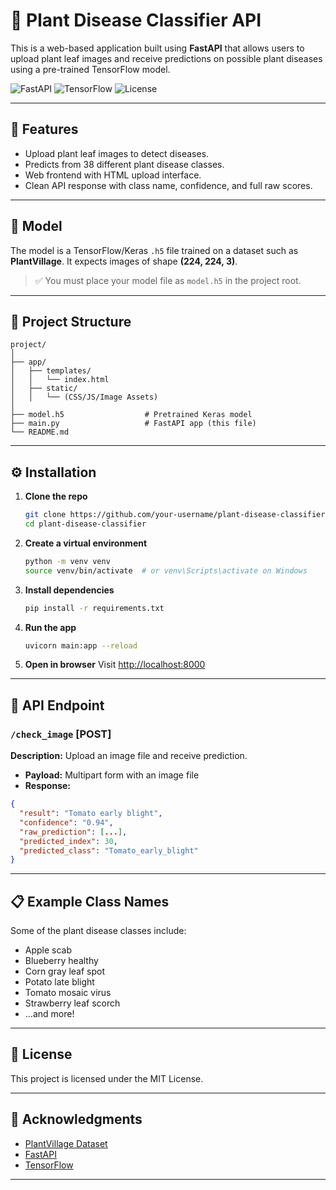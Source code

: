 
# 🌿 Plant Disease Classifier API

This is a web-based application built using **FastAPI** that allows users to upload plant leaf images and receive predictions on possible plant diseases using a pre-trained TensorFlow model.

![FastAPI](https://img.shields.io/badge/Built%20With-FastAPI-009688?style=flat-square&logo=fastapi)
![TensorFlow](https://img.shields.io/badge/Powered%20By-TensorFlow-FF6F00?style=flat-square&logo=tensorflow)
![License](https://img.shields.io/badge/license-MIT-green.svg)

---

## 🚀 Features

- Upload plant leaf images to detect diseases.
- Predicts from 38 different plant disease classes.
- Web frontend with HTML upload interface.
- Clean API response with class name, confidence, and full raw scores.

---

## 🧠 Model

The model is a TensorFlow/Keras `.h5` file trained on a dataset such as **PlantVillage**. It expects images of shape **(224, 224, 3)**.

> ✅ You must place your model file as `model.h5` in the project root.

---

## 📂 Project Structure

```
project/
│
├── app/
│   ├── templates/
│   │   └── index.html
│   ├── static/
│   │   └── (CSS/JS/Image Assets)
│
├── model.h5                  # Pretrained Keras model
├── main.py                   # FastAPI app (this file)
└── README.md
```

---

## ⚙️ Installation

1. **Clone the repo**
   ```bash
   git clone https://github.com/your-username/plant-disease-classifier.git
   cd plant-disease-classifier
   ```

2. **Create a virtual environment**
   ```bash
   python -m venv venv
   source venv/bin/activate  # or venv\Scripts\activate on Windows
   ```

3. **Install dependencies**
   ```bash
   pip install -r requirements.txt
   ```

4. **Run the app**
   ```bash
   uvicorn main:app --reload
   ```

5. **Open in browser**
   Visit [http://localhost:8000](http://localhost:8000)

---

## 🧪 API Endpoint

### `/check_image` [POST]

**Description:** Upload an image file and receive prediction.

- **Payload:** Multipart form with an image file
- **Response:**
```json
{
  "result": "Tomato early blight",
  "confidence": "0.94",
  "raw_prediction": [...],
  "predicted_index": 30,
  "predicted_class": "Tomato_early_blight"
}
```

---

## 📋 Example Class Names

Some of the plant disease classes include:

- Apple scab
- Blueberry healthy
- Corn gray leaf spot
- Potato late blight
- Tomato mosaic virus
- Strawberry leaf scorch
- ...and more!

---

## 📜 License

This project is licensed under the MIT License.

---

## 🙌 Acknowledgments

- [PlantVillage Dataset](https://www.kaggle.com/datasets/emmarex/plantdisease)
- [FastAPI](https://fastapi.tiangolo.com/)
- [TensorFlow](https://www.tensorflow.org/)

---
